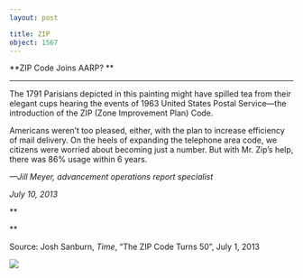 ```yaml
---
layout: post

title: ZIP
object: 1567
---
```

**ZIP Code Joins AARP?
**

****

The 1791 Parisians depicted in this painting might have spilled tea from their elegant cups hearing the events of 1963 United States Postal Service—the introduction of the ZIP (Zone Improvement Plan) Code. 

Americans weren’t too pleased, either, with the plan to increase efficiency of mail delivery. On the heels of expanding the telephone area code, we citizens were worried about becoming just a number. But with Mr. Zip’s help, there was 86% usage within 6 years. 

*—Jill Meyer, advancement operations report specialist*

*July 10, 2013*

**

**

Source: Josh Sanburn, *Time*, “The ZIP Code Turns 50”, July 1, 2013

![]({{siteurl.base}}/images/NewsFlash_JMeyer_ZIPcodeEDIT-1.PNG)
